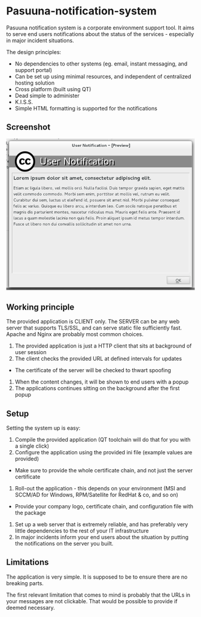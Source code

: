 Pasuuna-notification-system
===========================

Pasuuna notification system is a corporate environment support tool. It aims to serve end users notifications about the status of the services - especially in major incident situations.

The design principles:

* No dependencies to other systems (eg. email, instant messaging, and support portal)
* Can be set up using minimal resources, and independent of centralized hosting solution
* Cross platform (built using QT)
* Dead simple to administer
* K.I.S.S.
* Simple HTML formatting is supported for the notifications

Screenshot
----------

![Sample Notification](preview.png "Sample Notification")

Working principle
-----------------

The provided application is CLIENT only. The SERVER can be any web server that supports TLS/SSL, and can serve static file sufficiently fast. Apache and Nginx are probably most common choices.

1. The provided application is just a HTTP client that sits at background of user session
1. The client checks the provided URL at defined intervals for updates
 *  The certificate of the server will be checked to thwart spoofing
1. When the content changes, it will be shown to end users with a popup
1. The applications continues sitting on the background after the first popup

Setup
-----

Setting the system up is easy:

1. Compile the provided application (QT toolchain will do that for you with a single click)
1. Configure the application using the provided ini file (example values are provided)
 * Make sure to provide the whole certificate chain, and not just the server certificate
1. Roll-out the application - this depends on your environment (MSI and SCCM/AD for Windows, RPM/Satellite for RedHat & co, and so on)
 * Provide your company logo, certificate chain, and configuration file with the package
1. Set up a web server that is extremely reliable, and has preferably very little dependencies to the rest of your IT infrastructure
1. In major incidents inform your end users about the situation by putting the notifications on the server you built. 

Limitations
-----------

The application is very simple. It is supposed to be to ensure there are no breaking parts. 

The first relevant limitation that comes to mind is probably that the URLs in your messages are not clickable. That would be possible to provide if deemed necessary.
